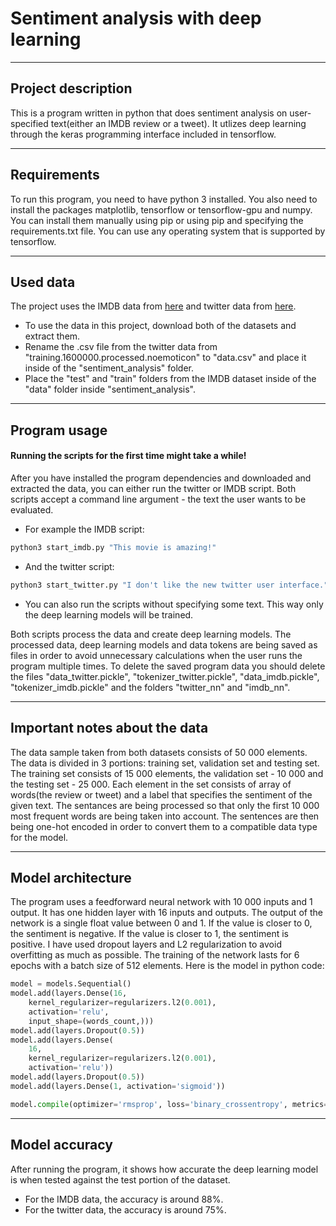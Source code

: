 # Sentiment analysis with deep learning

------------------
## Project description
This is a program written in python that does sentiment analysis on user-specified text(either an IMDB review or a tweet). It utlizes deep learning through the keras programming interface included in tensorflow.

------------------
## Requirements
To run this program, you need to have python 3 installed. You also need to install the packages matplotlib, tensorflow or tensorflow-gpu and numpy. You can install them manually using pip or using pip and specifying the requirements.txt file. You can use any operating system that is supported by tensorflow.

------------------
## Used data
The project uses the IMDB data from [here](https://s3.amazonaws.com/text-datasets/aclImdb.zip) and twitter data from [here](https://www.kaggle.com/kazanova/sentiment140).
- To use the data in this project, download both of the datasets and extract them.
- Rename the .csv file from the twitter data from "training.1600000.processed.noemoticon" to "data.csv" and place it inside of the "sentiment_analysis" folder.
- Place the "test" and "train" folders from the IMDB dataset inside of the "data" folder inside "sentiment_analysis".

------------------
## Program usage
#### Running the scripts for the first time might take a while!
After you have installed the program dependencies and downloaded and extracted the data, you can either run the twitter or IMDB script. Both scripts accept a command line argument - the text the user wants to be evaluated.
- For example the IMDB script:
```sh
python3 start_imdb.py "This movie is amazing!"
```
- And the twitter script:
```sh
python3 start_twitter.py "I don't like the new twitter user interface."
```
- You can also run the scripts without specifying some text. This way only the deep learning models will be trained.

Both scripts process the data and create deep learning models. The processed data, deep learning models and data tokens are being saved as files in order to avoid unnecessary calculations when the user runs the program multiple times. To delete the saved program data you should delete the files "data_twitter.pickle", "tokenizer_twitter.pickle", "data_imdb.pickle", "tokenizer_imdb.pickle" and the folders "twitter_nn" and "imdb_nn".

------------------
## Important notes about the data
The data sample taken from both datasets consists of 50 000 elements. The data is divided in 3 portions: training set, validation set and testing set. The training set consists of 15 000 elements, the validation set - 10 000 and the testing set - 25 000. Each element in the set consists of array of words(the review or tweet) and a label that specifies the sentiment of the given text. The sentances are being processed so that only the first 10 000 most frequent words are being taken into account. The sentences are then being one-hot encoded in order to convert them to a compatible data type for the model.

------------------
## Model architecture
The program uses a feedforward neural network with 10 000 inputs and 1 output. It has one hidden layer with 16 inputs and outputs. The output of the network is a single float value between 0 and 1. If the value is closer to 0, the sentiment is negative. If the value is closer to 1, the sentiment is positive. I have used dropout layers and L2 regularization to avoid overfitting as much as possible. The training of the network lasts for 6 epochs with a batch size of 512 elements.
Here is the model in python code:
```python
model = models.Sequential()
model.add(layers.Dense(16,
    kernel_regularizer=regularizers.l2(0.001),
    activation='relu',
    input_shape=(words_count,)))
model.add(layers.Dropout(0.5))
model.add(layers.Dense(
    16,
    kernel_regularizer=regularizers.l2(0.001),
    activation='relu'))
model.add(layers.Dropout(0.5))
model.add(layers.Dense(1, activation='sigmoid'))

model.compile(optimizer='rmsprop', loss='binary_crossentropy', metrics=['acc'])
```

------------------
## Model accuracy
After running the program, it shows how accurate the deep learning model is when tested against the test portion of the dataset.
- For the IMDB data, the accuracy is around 88%.
- For the twitter data, the accuracy is around 75%.
